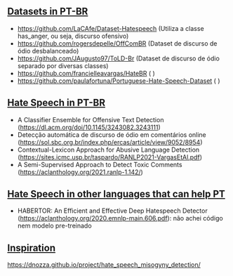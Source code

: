 ## [Datasets in PT-BR](#data)
- https://github.com/LaCAfe/Dataset-Hatespeech (Utiliza a classe has_anger, ou seja, discurso ofensivo)
- https://github.com/rogersdepelle/OffComBR (Dataset de discurso de ódio desbalanceado)
- https://github.com/JAugusto97/ToLD-Br (Dataset de discurso de ódio separado por diversas classes)
- https://github.com/francielleavargas/HateBR ( )
- https://github.com/paulafortuna/Portuguese-Hate-Speech-Dataset ( )

## [Hate Speech in PT-BR](#related)
- A Classifier Ensemble for Offensive Text Detection (https://dl.acm.org/doi/10.1145/3243082.3243111)
- Detecção automática de discurso de ódio em comentários online (https://sol.sbc.org.br/index.php/ercas/article/view/9052/8954)
- Contextual-Lexicon Approach for Abusive Language Detection (https://sites.icmc.usp.br/taspardo/RANLP2021-VargasEtAl.pdf)
- A Semi-Supervised Approach to Detect Toxic Comments (https://aclanthology.org/2021.ranlp-1.142/)

## [Hate Speech in other languages that can help PT](#other)
- HABERTOR: An Efficient and Effective Deep Hatespeech Detector (https://aclanthology.org/2020.emnlp-main.606.pdf): não achei código nem modelo pre-treinado

## [Inspiration](#inspiration)
https://dnozza.github.io/project/hate_speech_misogyny_detection/
